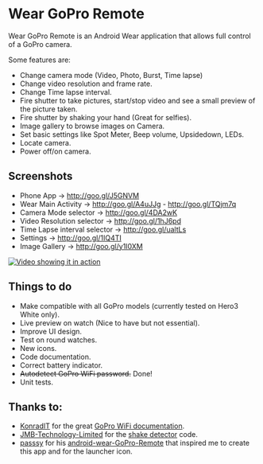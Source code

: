 # Wear GoPro Remote

Wear GoPro Remote is an Android Wear application that allows full control of a GoPro camera.

Some features are:

* Change camera mode (Video, Photo, Burst, Time lapse)
* Change video resolution and frame rate.
* Change Time lapse interval.
* Fire shutter to take pictures, start/stop video and see a small preview of the picture taken.
* Fire shutter by shaking your hand (Great for selfies).
* Image gallery to browse images on Camera.
* Set basic settings like Spot Meter, Beep volume, Upsidedown, LEDs.
* Locate camera.
* Power off/on camera.

## Screenshots
* Phone App -> http://goo.gl/J5GNVM
* Wear Main Activity -> http://goo.gl/A4uJJg - http://goo.gl/TQjm7q
* Camera Mode selector -> http://goo.gl/4DA2wK
* Video Resolution selector -> http://goo.gl/1hJ6pd
* Time Lapse interval selector -> http://goo.gl/ualtLs
* Settings -> http://goo.gl/1IQ4TI
* Image Gallery -> http://goo.gl/y1I0XM

[![Video showing it in action](http://img.youtube.com/vi/ek_dwJQX3Wc/0.jpg)](http://www.youtube.com/watch?v=ek_dwJQX3Wc)

## Things to do
* Make compatible with all GoPro models (currently tested on Hero3 White only).
* Live preview on watch (Nice to have but not essential).
* Improve UI design.
* Test on round watches.
* New icons.
* Code documentation.
* Correct battery indicator.
* ~~Autodetect GoPro WiFi password.~~ Done!
* Unit tests.  

## Thanks to:
* [KonradIT](https://github.com/KonradIT) for the great [GoPro WiFi documentation](https://github.com/KonradIT/goprowifihack).
* [JMB-Technology-Limited](https://github.com/JMB-Technology-Limited) for the [shake detector](https://github.com/JMB-Technology-Limited/Shoogle-For-Yer-Photos-Android/blob/master/app/src/uk/co/jarofgreen/lib/ShakeDetectActivity.java) code.
* [passsy](https://github.com/passsy) for his [android-wear-GoPro-Remote](https://github.com/passsy/android-wear-GoPro-Remote) that inspired me to create this app and for the launcher icon.
